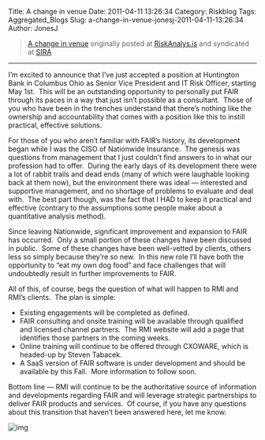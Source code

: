 Title: A change in venue
Date: 2011-04-11 13:26:34
Category: Riskblog
Tags: Aggregated_Blogs
Slug: a-change-in-venue-jonesj-2011-04-11-13:26:34
Author: JonesJ

>[A change in venue](http://feedproxy.google.com/~r/Riskanalysis/~3/GRzFnUAzql4/) originally posted at [RiskAnalys.is](http://riskmanagementinsight.com/riskanalysis) and syndicated at [SIRA](http://societyinforisk.org)
***
I’m excited to announce that I’ve just accepted a position at Huntington Bank in Columbus Ohio as Senior Vice President and IT Risk Officer, starting May 1st.  This will be an outstanding opportunity to personally put FAIR through its paces in a way that just isn’t possible as a consultant.  Those of you who have been in the trenches understand that there’s nothing like the ownership and accountability that comes with a position like this to instill practical, effective solutions.

For those of you who aren’t familiar with FAIR’s history, its development began while I was the CISO of Nationwide Insurance.  The genesis was questions from management that I just couldn’t find answers to in what our profession had to offer.  During the early days of its development there were a lot of rabbit trails and dead ends (many of which were laughable looking back at them now), but the environment there was ideal — interested and supportive management, and no shortage of problems to evaluate and deal with.  The best part though, was the fact that I HAD to keep it practical and effective (contrary to the assumptions some people make about a quantitative analysis method).

Since leaving Nationwide, significant improvement and expansion to FAIR has occurred.  Only a small portion of these changes have been discussed in public.  Some of these changes have been well-vetted by clients, others less so simply because they’re so new.  In this new role I’ll have both the opportunity to “eat my own dog food” and face challenges that will undoubtedly result in further improvements to FAIR.

All of this, of course, begs the question of what will happen to RMI and RMI’s clients.  The plan is simple:

-   Existing engagements will be completed as defined.
-   FAIR consulting and onsite training will be available through qualified and licensed channel partners.  The RMI website will add a page that identifies those partners in the coming weeks.
-   Online training will continue to be offered through CXOWARE, which is headed-up by Steven Tabacek.
-   A SaaS version of FAIR software is under development and should be available by this Fall.  More information to follow soon.

Bottom line — RMI will continue to be the authoritative source of information and developments regarding FAIR and will leverage strategic partnerships to deliver FAIR products and services.  Of course, if you have any questions about this transition that haven’t been answered here, let me know.

![img](http://feeds.feedburner.com/~r/Riskanalysis/~4/GRzFnUAzql4)


